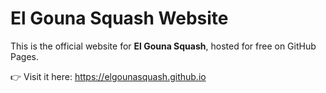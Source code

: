 # El Gouna Squash Website

This is the official website for **El Gouna Squash**, hosted for free on GitHub Pages.

👉 Visit it here: https://elgounasquash.github.io
